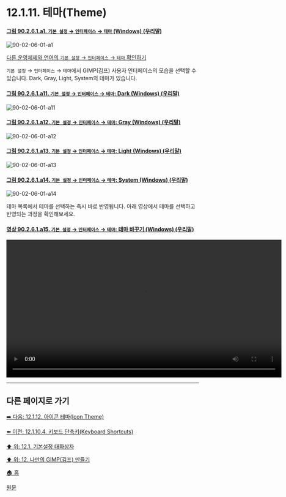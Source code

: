 # 12.1.11. 테마(Theme)

<a id="90-02-06-01-a1"></a>

#### [그림 90.2.6.1.a1. `기본 설정` → `인터페이스` → `테마` (Windows) (우리말)](./90-02-06-01-theme.md#90-02-06-01-a1)
![90-02-06-01-a1](https://github.com/wonder13662/gimp/assets/15767104/3809ad67-a5d8-4e7d-bb3d-2f7e82d44306)

[다른 운영체제와 언어의 `기본 설정` → `인터페이스` → `테마` 확인하기](./90-02-06-01-theme.md#90-02-06-01-a2)

`기본 설정` → `인터페이스` → `테마`에서 GIMP(김프) 사용자 인터페이스의 모습을 선택할 수 있습니다. Dark, Gray, Light, System의 테마가 있습니다.

<a id="90-02-06-01-a11"></a>

#### [그림 90.2.6.1.a11. `기본 설정` → `인터페이스` → `테마`: Dark (Windows) (우리말)](./90-02-06-01-theme.md#90-02-06-01-a11)
![90-02-06-01-a11](https://github.com/wonder13662/gimp/assets/15767104/5d5ca050-fd41-4bce-afc7-eb8c3e4e1a55)

<a id="90-02-06-01-a12"></a>

#### [그림 90.2.6.1.a12. `기본 설정` → `인터페이스` → `테마`: Gray (Windows) (우리말)](./90-02-06-01-theme.md#90-02-06-01-a12)
![90-02-06-01-a12](https://github.com/wonder13662/gimp/assets/15767104/649d8a55-6a83-4104-8947-54e50a69753f)

<a id="90-02-06-01-a13"></a>

#### [그림 90.2.6.1.a13. `기본 설정` → `인터페이스` → `테마`: Light (Windows) (우리말)](./90-02-06-01-theme.md#90-02-06-01-a13)
![90-02-06-01-a13](https://github.com/wonder13662/gimp/assets/15767104/04062d58-9446-447f-8338-237c66d8599b)

<a id="90-02-06-01-a14"></a>

#### [그림 90.2.6.1.a14. `기본 설정` → `인터페이스` → `테마`: System (Windows) (우리말)](./90-02-06-01-theme.md#90-02-06-01-a14)
![90-02-06-01-a14](https://github.com/wonder13662/gimp/assets/15767104/bffbaf5c-6aea-4ac2-ade0-d2e4965e8bff)

테마 목록에서 테마를 선택하는 즉시 바로 반영됩니다. 아래 영상에서 테마를 선택하고 반영되는 과정을 확인해보세요.

<a id="90-02-06-01-a15"></a>

#### [영상 90.2.6.1.a15. `기본 설정` → `인터페이스` → `테마`: 테마 바꾸기 (Windows) (우리말)](./90-02-06-01-theme.md#90-02-06-01-a15)
<video controls="controls" width="720"  src="https://github.com/wonder13662/gimp/assets/15767104/8dcc0fad-0d11-48c1-b6c1-77aa21fd6b9d"></video>

***

## 다른 페이지로 가기

[➡️ 다음: 12.1.12. 아이콘 테마(Icon Theme)](./12-01-12-icon-theme.md)

[⬅️ 이전: 12.1.10.4. 키보드 단축키(Keyboard Shortcuts)](./12-01-10-04-keyboard_shortcuts.md)

[⬆️ 위: 12.1. 기본설정 대화상자](./12-01-00-preference-dialog.md)

[⬆️ 위: 12. 나만의 GIMP(김프) 만들기](./12-00-enrich-my-gimp.md)

[🏠 홈](./00-home.md)

[원문](https://docs.gimp.org/2.10/ko/gimp-pimping.html#gimp-prefs-theme)
